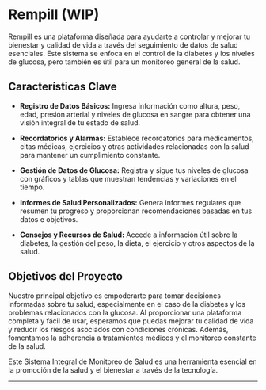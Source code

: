 # Rempill (WIP)

Rempill es una plataforma diseñada para ayudarte a controlar y mejorar tu bienestar y calidad de vida a través del seguimiento de datos de salud esenciales. Este sistema se enfoca en el control de la diabetes y los niveles de glucosa, pero también es útil para un monitoreo general de la salud.

## Características Clave

- **Registro de Datos Básicos:** Ingresa información como altura, peso, edad, presión arterial y niveles de glucosa en sangre para obtener una visión integral de tu estado de salud.

- **Recordatorios y Alarmas:** Establece recordatorios para medicamentos, citas médicas, ejercicios y otras actividades relacionadas con la salud para mantener un cumplimiento constante.

- **Gestión de Datos de Glucosa:** Registra y sigue tus niveles de glucosa con gráficos y tablas que muestran tendencias y variaciones en el tiempo.

- **Informes de Salud Personalizados:** Genera informes regulares que resumen tu progreso y proporcionan recomendaciones basadas en tus datos e objetivos.

- **Consejos y Recursos de Salud:** Accede a información útil sobre la diabetes, la gestión del peso, la dieta, el ejercicio y otros aspectos de la salud.

## Objetivos del Proyecto

Nuestro principal objetivo es empoderarte para tomar decisiones informadas sobre tu salud, especialmente en el caso de la diabetes y los problemas relacionados con la glucosa. Al proporcionar una plataforma completa y fácil de usar, esperamos que puedas mejorar tu calidad de vida y reducir los riesgos asociados con condiciones crónicas. Además, fomentamos la adherencia a tratamientos médicos y el monitoreo constante de la salud.

Este Sistema Integral de Monitoreo de Salud es una herramienta esencial en la promoción de la salud y el bienestar a través de la tecnología.

---
